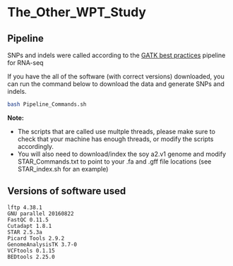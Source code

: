 # The_Other_WPT_Study

## Pipeline
SNPs and indels were called according to the [GATK best practices](https://software.broadinstitute.org/gatk/documentation/article.php?id=3891) pipeline for RNA-seq


If you have the all of the software (with correct versions) downloaded, you can run the command below to download the data and generate SNPs and indels. 
```bash
bash Pipeline_Commands.sh
```
<strong>Note:</strong> 
<br>
* The scripts that are called use multple threads, please make sure to check that your machine has enough threads, or modify the scripts accordingly.
* You will also need to download/index the soy a2.v1 genome and modify STAR_Commands.txt to point to your .fa and .gff file locations (see STAR_index.sh for an example)



## Versions of software used
```
lftp 4.38.1
GNU parallel 20160822
FastQC 0.11.5
Cutadapt 1.8.1
STAR 2.5.3a
Picard Tools 2.9.2
GenomeAnalysisTK 3.7-0
VCFtools 0.1.15
BEDtools 2.25.0
```
